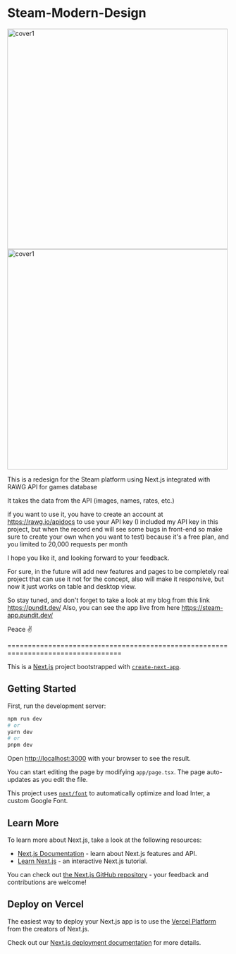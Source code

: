 # Steam-Modern-Design


 

<img width="500" alt="cover1" src="https://github.com/yahyaakfaifi/Steam-Modern-Design/assets/37663399/4630cf76-9507-41c1-a60a-da98bc07af46">
<img width="500" alt="cover1" src="https://github.com/yahyaakfaifi/Steam-Modern-Design/assets/37663399/d4681029-7429-47a6-98c4-25d2dc94bfd8">





This is a redesign for the Steam platform using Next.js
integrated with RAWG API for games database

It takes the data from the API (images, names, rates, etc.)

if you want to use it, you have to create an account at https://rawg.io/apidocs to use your API key (I included my API key in this project, but when the record end will see some bugs in front-end so make sure to create your own when you want to test)
because it's a free plan, and you limited to 20,000 requests per month

I hope you like it, and looking forward to your feedback.

For sure, in the future will add new features and pages to be completely real project that can use it not for the concept, also will make it responsive, but now it just works on table and desktop view.

So stay tuned, and don't forget to take a look at my blog from this link https://pundit.dev/
Also, you can see the app live from here https://steam-app.pundit.dev/

Peace ✌️

==================================================================================


This is a [Next.js](https://nextjs.org/) project bootstrapped with [`create-next-app`](https://github.com/vercel/next.js/tree/canary/packages/create-next-app).

## Getting Started

First, run the development server:

```bash
npm run dev
# or
yarn dev
# or
pnpm dev
```

Open [http://localhost:3000](http://localhost:3000) with your browser to see the result.

You can start editing the page by modifying `app/page.tsx`. The page auto-updates as you edit the file.

This project uses [`next/font`](https://nextjs.org/docs/basic-features/font-optimization) to automatically optimize and load Inter, a custom Google Font.

## Learn More

To learn more about Next.js, take a look at the following resources:

- [Next.js Documentation](https://nextjs.org/docs) - learn about Next.js features and API.
- [Learn Next.js](https://nextjs.org/learn) - an interactive Next.js tutorial.

You can check out [the Next.js GitHub repository](https://github.com/vercel/next.js/) - your feedback and contributions are welcome!

## Deploy on Vercel

The easiest way to deploy your Next.js app is to use the [Vercel Platform](https://vercel.com/new?utm_medium=default-template&filter=next.js&utm_source=create-next-app&utm_campaign=create-next-app-readme) from the creators of Next.js.

Check out our [Next.js deployment documentation](https://nextjs.org/docs/deployment) for more details.
